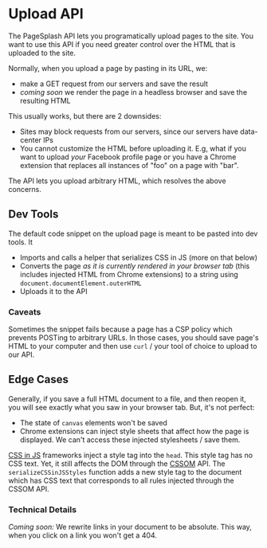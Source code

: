# Upload API

The PageSplash API lets you programatically upload pages to the site.
You want to use this API if you need greater control over the HTML that is uploaded to the site.

Normally, when you upload a page by pasting in its URL, we:

- make a GET request from our servers and save the result
- _coming soon_ we render the page in a headless browser and save the resulting HTML

This usually works, but there are 2 downsides:

- Sites may block requests from our servers, since our servers have data-center IPs
- You cannot customize the HTML before uploading it. E.g, what if you want to upload _your_ Facebook profile page or you have a Chrome extension that replaces all instances of "foo" on a page with "bar".

The API lets you upload arbitrary HTML, which resolves the above concerns.

## Dev Tools

The default code snippet on the upload page is meant to be pasted into dev tools.
It

- Imports and calls a helper that serializes CSS in JS (more on that below)
- Converts the page _as it is currently rendered in your browser tab_ (this includes injected HTML from Chrome extensions) to a string using `document.documentElement.outerHTML`
- Uploads it to the API

### Caveats

Sometimes the snippet fails because a page has a CSP policy which prevents POSTing to arbitrary URLs.
In those cases, you should save page's HTML to your computer and then use `curl` / your tool of choice to upload to our API.

## Edge Cases

Generally, if you save a full HTML document to a file, and then reopen it, you will see exactly what you saw in your browser tab.
But, it's not perfect:

- The state of `canvas` elements won't be saved
- Chrome extensions can inject style sheets that affect how the page is displayed. We can't access these injected stylesheets / save them.

[CSS in JS](https://en.wikipedia.org/wiki/CSS-in-JS) frameworks inject a style tag into the `head`. This style tag has no CSS text. Yet, it still affects the DOM through the [CSSOM](https://developer.mozilla.org/en-US/docs/Web/API/CSS_Object_Model) API. The `serializeCSSinJSStyles` function adds a new style tag to the document which has CSS text that corresponds to all rules injected through the CSSOM API.

### Technical Details

_Coming soon:_ We rewrite links in your document to be absolute.
This way, when you click on a link you won't get a 404.
